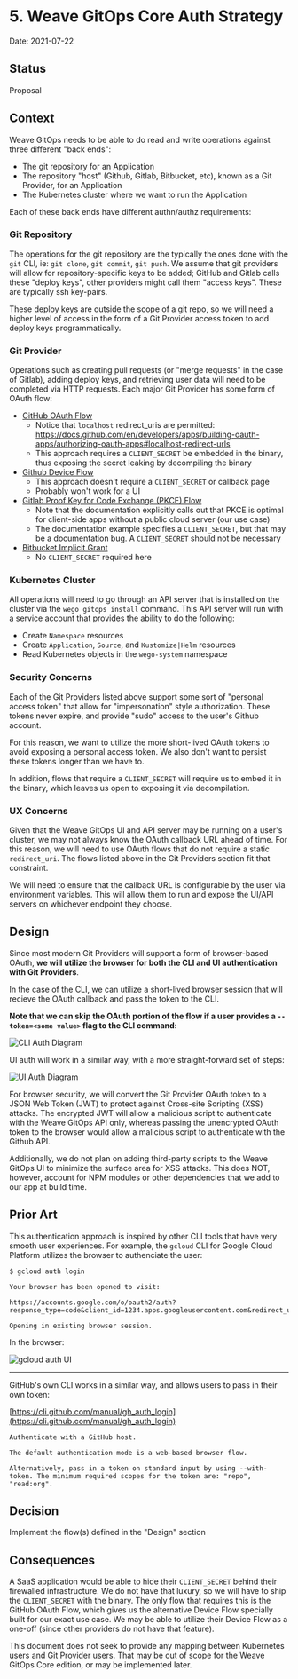 # 5. Weave GitOps Core Auth Strategy

Date: 2021-07-22

## Status

Proposal

## Context

Weave GitOps needs to be able to do read and write operations against three different "back ends":

- The git repository for an Application
- The repository "host" (Github, Gitlab, Bitbucket, etc), known as a Git Provider, for an Application
- The Kubernetes cluster where we want to run the Application

Each of these back ends have different authn/authz requirements:

### Git Repository

The operations for the git repository are the typically the ones done with the `git` CLI, ie: `git clone`, `git commit`, `git push`. We assume that git providers will allow for repository-specific keys to be added; GitHub and Gitlab calls these "deploy keys", other providers might call them "access keys". These are typically ssh key-pairs.

These deploy keys are outside the scope of a git repo, so we will need a higher level of access in the form of a Git Provider access token to add deploy keys programmatically.

### Git Provider

Operations such as creating pull requests (or "merge requests" in the case of Gitlab), adding deploy keys, and retrieving user data will need to be completed via HTTP requests. Each major Git Provider has some form of OAuth flow:

- [GitHub OAuth Flow](https://docs.github.com/en/developers/apps/building-oauth-apps/authorizing-oauth-apps#web-application-flow)
  - Notice that `localhost` redirect_uris are permitted: https://docs.github.com/en/developers/apps/building-oauth-apps/authorizing-oauth-apps#localhost-redirect-urls
  - This approach requires a `CLIENT_SECRET` be embedded in the binary, thus exposing the secret leaking by decompiling the binary
- [Github Device Flow](https://docs.github.com/en/developers/apps/building-github-apps/identifying-and-authorizing-users-for-github-apps#device-flow)
  - This approach doesn't require a `CLIENT_SECRET` or callback page
  - Probably won't work for a UI
- [Gitlab Proof Key for Code Exchange (PKCE) Flow](https://docs.gitlab.com/ee/api/oauth2.html#authorization-code-with-proof-key-for-code-exchange-pkce)
  - Note that the documentation explicitly calls out that PKCE is optimal for client-side apps without a public cloud server (our use case)
  - The documentation example specifies a `CLIENT_SECRET`, but that may be a documentation bug. A `CLIENT_SECRET` should not be necessary
- [Bitbucket Implicit Grant](https://developer.atlassian.com/cloud/bitbucket/oauth-2/#2--implicit-grant--4-2-)
  - No `CLIENT_SECRET` required here

### Kubernetes Cluster

All operations will need to go through an API server that is installed on the cluster via the `wego gitops install` command. This API server will run with a service account that provides the ability to do the following:

- Create `Namespace` resources
- Create `Application`, `Source`, and `Kustomize|Helm` resources
- Read Kubernetes objects in the `wego-system` namespace

### Security Concerns

Each of the Git Providers listed above support some sort of "personal access token" that allow for "impersonation" style authorization. These tokens never expire, and provide "sudo" access to the user's Github account.

For this reason, we want to utilize the more short-lived OAuth tokens to avoid exposing a personal access token. We also don't want to persist these tokens longer than we have to.

In addition, flows that require a `CLIENT_SECRET` will require us to embed it in the binary, which leaves us open to exposing it via decompilation.

### UX Concerns

Given that the Weave GitOps UI and API server may be running on a user's cluster, we may not always know the OAuth callback URL ahead of time. For this reason, we will need to use OAuth flows that do not require a static `redirect_uri`. The flows listed above in the Git Providers section fit that constraint.

We will need to ensure that the callback URL is configurable by the user via environment variables. This will allow them to run and expose the UI/API servers on whichever endpoint they choose.

## Design

Since most modern Git Providers will support a form of browser-based OAuth, **we will utilize the browser for both the CLI and UI authentication with Git Providers**.

In the case of the CLI, we can utilize a short-lived browser session that will recieve the OAuth callback and pass the token to the CLI.

**Note that we can skip the OAuth portion of the flow if a user provides a `--token=<some value>` flag to the CLI command:**

![CLI Auth Diagram](cli_auth.svg)

UI auth will work in a similar way, with a more straight-forward set of steps:

![UI Auth Diagram](ui_auth.svg)

For browser security, we will convert the Git Provider OAuth token to a JSON Web Token (JWT) to protect against Cross-site Scripting (XSS) attacks. The encrypted JWT will allow a malicious script to authenticate with the Weave GitOps API only, whereas passing the unencrypted OAuth token to the browser would allow a malicious script to authenticate with the Github API.

Additionally, we do not plan on adding third-party scripts to the Weave GitOps UI to minimize the surface area for XSS attacks. This does NOT, however, account for NPM modules or other dependencies that we add to our app at build time.

## Prior Art

This authentication approach is inspired by other CLI tools that have very smooth user experiences. For example, the `gcloud` CLI for Google Cloud Platform utilizes the browser to authenciate the user:

```
$ gcloud auth login

Your browser has been opened to visit:

https://accounts.google.com/o/oauth2/auth?response_type=code&client_id=1234.apps.googleusercontent.com&redirect_uri=http%3A%2F%2Flocalhost%3A8085%2F&scope=...

Opening in existing browser session.

```

In the browser:

![gcloud auth UI](gcloud_auth.png)

<hr />

GitHub's own CLI works in a similar way, and allows users to pass in their own token:

[https://cli.github.com/manual/gh_auth_login](https://cli.github.com/manual/gh_auth_login)

```
Authenticate with a GitHub host.

The default authentication mode is a web-based browser flow.

Alternatively, pass in a token on standard input by using --with-token. The minimum required scopes for the token are: "repo", "read:org".
```

## Decision

Implement the flow(s) defined in the "Design" section

## Consequences

A SaaS application would be able to hide their `CLIENT_SECRET` behind their firewalled infrastructure. We do not have that luxury, so we will have to ship the `CLIENT_SECRET` with the binary. The only flow that requires this is the GitHub OAuth Flow, which gives us the alternative Device Flow specially built for our exact use case. We may be able to utilize their Device Flow as a one-off (since other providers do not have that feature).

This document does not seek to provide any mapping between Kubernetes users and Git Provider users. That may be out of scope for the Weave GitOps Core edition, or may be implemented later.
